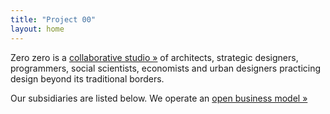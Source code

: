 ```yaml
---
title: "Project 00"
layout: home
---
```


Zero zero is a [collaborative studio »][] of architects, strategic designers,
programmers, social scientists, economists and urban designers practicing
design beyond its traditional borders.

Our subsidiaries are listed below. We operate an [open business model »][]

[Zero zero]: /
[collaborative studio »]: /members.html
[open business model »]: https://github.com/00/model
